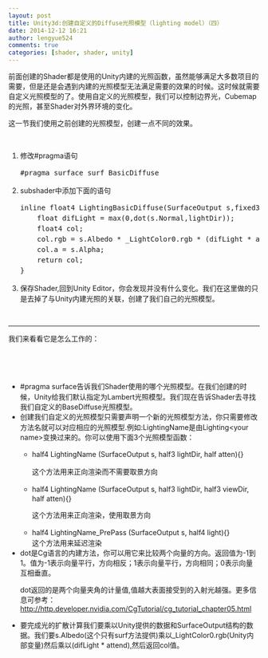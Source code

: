 ```yaml
---
layout: post
title: Unity3d:创建自定义的Diffuse光照模型（lighting model）（四）
date: 2014-12-12 16:21
author: lengyue524
comments: true
categories: [shader, shader, unity]
---
```

<p>
	前面创建的Shader都是使用的Unity内建的光照函数，虽然能够满足大多数项目的需要，但是还是会遇到内建的光照模型无法满足需要的效果的时候。这时候就需要自定义光照模型的了。使用自定义的光照模型，我们可以控制边界光，Cubemap的光照，甚至Shader对外界环境的变化。
</p>
<p>
	这一节我们使用之前创建的光照模型，创建一点不同的效果。
</p>
<p>
	<br />
</p>
<ol>
	<li>
		<span style="line-height:1.5;">修改</span><span style="line-height:1.5;">#pragma语句
<pre class="prettyprint">#pragma surface surf BasicDiffuse</pre>
</span> 
	</li>
	<li>
		<span style="line-height:1.5;">subshader中添加下面的语句
<pre class="prettyprint">inline float4 LightingBasicDiffuse(SurfaceOutput s,fixed3 lightDir,fixed4 atten){
	float difLight = max(0,dot(s.Normal,lightDir));
	float4 col;
	col.rgb = s.Albedo * _LightColor0.rgb * (difLight * atten * 2);
	col.a = s.Alpha;
	return col;
}</pre>
</span> 
	</li>
	<li>
		<span style="line-height:1.5;">保存Shader,回到Unity Editor，你会发现并没有什么变化。我们在这里做的只是去掉了与Unity内建光照的关联，创建了我们自己的光照模型。<br />
</span> 
	</li>
</ol>
<p>
	<br />
</p>
<hr />
我们来看看它是怎么工作的：
<p>
	<br />
</p>
<p>
	<br />
</p>
<ul>
	<li>
		<span style="line-height:1.5;"></span><span style="line-height:1.5;">#pragma surface告诉我们Shader使用的哪个光照模型。在我们创建的时候，Unity给我们默认指定为Lambert光照模型。我们现在告诉Shader去寻找我们自定义的BaseDiffuse光照模型。</span> 
	</li>
	<li>
		<span style="line-height:1.5;">创建我们自定义的光照模型只需要声明一个新的光照模型方法，你只需要修改方法名就可以对应相应的光照模型.例如:LightingName是由Lighting&lt;your name&gt;变换过来的。你可以使用下面3个光照模型函数：</span> 
	</li>
	<ul>
		<li>
			<span style="line-height:1.5;"></span><span style="line-height:1.5;"></span><span style="line-height:1.5;">half4 LightingName (SurfaceOutput s, half3 lightDir, half atten){}
			<p>
				这个方法用来正向渲染而不需要取景方向
			</p>
</span> 
		</li>
		<li>
			<span style="line-height:1.5;">half4 LightingName (SurfaceOutput s, half3 lightDir, half3 viewDir, half atten){}
			<p>
				这个方法用来正向渲染，使用取景方向
			</p>
</span> 
		</li>
		<li>
			<span style="line-height:1.5;"><span style="line-height:1.5;">half4 LightingName_PrePass (SurfaceOutput s, half4 light){}</span><br />
这个方法用来延迟渲染</span> 
		</li>
	</ul>
	<li>
		dot是Cg语言的内建方法，你可以用它来比较两个向量的方向。返回值为-1到1。值为-1表示向量平行，方向相反；1表示向量平行，方向相同；0表示向量互相垂直。
		<p>
			dot返回的是两个向量夹角的计量值,值越大表面接受到的入射光越强。更多信息可参考：<a href="http://http.developer.nvidia.com/CgTutorial/cg_tutorial_chapter05.html" target="_blank">http://http.developer.nvidia.com/CgTutorial/cg_tutorial_chapter05.html</a>
		</p>
	</li>
	<li>
		要完成光的扩散计算我们要乘以Unity提供的数据和SurfaceOutput结构的数据。我们要s.Albedo(这个只有surf方法提供)乘以_LightColor0.rgb(Unity内部变量)然后乘以(difLight * attend),然后返回col值。
	</li>
</ul>

